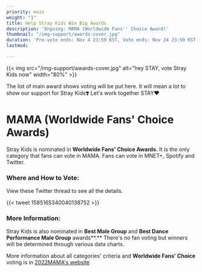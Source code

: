 ```yaml
---
priority: main
weight: "1"
title: Help Stray Kids Win Big Awards
description: 'Ongoing: MAMA (Worldwide Fans'' Choice Award)'
thumbnail: "/img-support/awards-cover.jpg"
duration: 'Pre-vote ends: Nov 4 23:59 KST, Vote ends: Nov 24 23:59 KST'
lastmod: 

---
```

{{< img src="/img-support/awards-cover.jpg" alt="hey STAY, vote Stray Kids now" width="80%" >}}

The list of main award shows voting will be put here. It will mean a lot to show our support for Stray Kids❣️ Let's work together STAY❤️

# MAMA (Worldwide Fans' Choice Awards)

Stray Kids is nominated in **Worldwide Fans' Choice Awards.** It is the only category that fans can vote in MAMA. Fans can vote in MNET+, Spotify and Twitter.

### Where and How to Vote:

View these Twitter thread to see all the details.

{{< tweet 1585165340040138752 >}}

### More Information:

Stray Kids is also nominated in **Best Male Group** and **Best Dance Performance Male Group** awards**.** There's no fan voting but winners will be determined through various data charts. 

More information about all categories' criteria and **Worldwide Fans' Choice** voting is in [2022MAMA's website](https://2022mama.com/about/criteria)